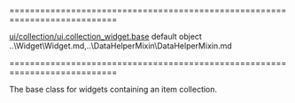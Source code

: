 <!--**
/*-------------------------------------------
    Auto-generated file. Do not modify.
-------------------------------------------

**-->
===========================================================================
<!--hidden--><!--/hidden-->
<!--module--><a href="/Documentation/16_2/Guide/Common/Modularity/#Common_Modularity_DevExtreme_Modules_Structure_ui_collection_ui_collection_widget_base">ui/collection/ui.collection_widget.base</a><!--/module-->
<!--export-->default<!--/export-->
<!--type-->object<!--/type-->
<!--inherits-->..\Widget\Widget.md,..\DataHelperMixin\DataHelperMixin.md<!--/inherits-->
===========================================================================

<!--shortDescription-->
The base class for widgets containing an item collection.
<!--/shortDescription-->

<!--fullDescription-->

<!--/fullDescription-->